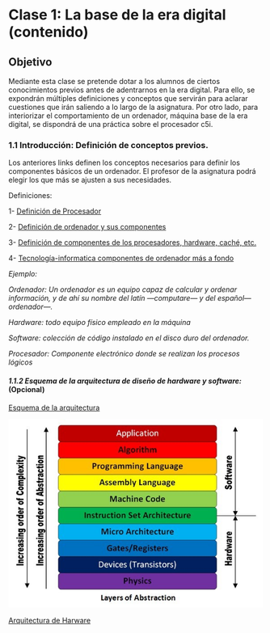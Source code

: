 # Clase 1: La base de la era digital (contenido)

## Objetivo

Mediante esta clase se pretende dotar a los alumnos de ciertos conocimientos previos antes de adentrarnos en la era digital. Para ello, se expondrán múltiples definiciones y conceptos que servirán para aclarar cuestiones que irán saliendo a lo largo de la asignatura. Por otro lado, para interiorizar el comportamiento de un ordenador, máquina base de la era digital, se dispondrá de una práctica sobre el procesador c5i.

### 1.1	Introducción: Definición de conceptos previos.

Los anteriores links definen los conceptos necesarios para definir los componentes básicos de un ordenador. El profesor de la asignatura podrá elegir los que más se ajusten a sus necesidades.

Definiciones:

1- [Definición de Procesador](https://www.google.com/search?rlz=1C1CHBD_esES774ES778&ei=iLzKXNTmL4XPgweYwJPIAg&q=definci%C3%B3n+procesador&oq=definci%C3%B3n+procesador&gs_l=psy-ab.3..35i304i39i70i249j35i304i39j0i13j0i22i30l7.75188.85512..85707...0.0..1.514.4009.3j9j3j4j0j1....2..0....1..gws-wiz.......0i71j35i39j0i67j0i131j0j35i39i70i249j0i20i263j0i10j0i67i70i249j0i13i30j0i8i13i10i30j0i8i13i30.gdrVvqxmiYI)

2- [Definición de ordenador y sus componentes](https://www.deordenadores.com/cuales-son-los-componentes-de-un-ordenador/)

3- [Definición de componentes de los procesadores, hardware, caché, etc.](https://conceptodefinicion.de/procesador/)

4- [Tecnología-informatica componentes de ordenador más a fondo](https://tecnologia-informatica.com/componentes-de-una-computadora/)

*Ejemplo:*

*Ordenador: Un ordenador es un equipo capaz de calcular y ordenar información, y de ahí su nombre del latín —computare— y del español—ordenador—.*

*Hardware: todo equipo físico empleado en la máquina*

*Software: colección de código instalado en el disco duro del ordenador.*

*Procesador: Componente electrónico donde se realizan los procesos lógicos*

#### *1.1.2 Esquema de la arquitectura de diseño de hardware y software:* (Opcional)

[Esquema de la arquitectura](https://sites.google.com/site/yhouycsp/reflections/2-10-hardware-and-software-abstractions)

![alt text](https://github.com/Pauandalt/Guion_Clase_1/blob/master/Esquema%20Arquitectura.jpg)

[Arquitectura de Harware](https://electronics.stackexchange.com/questions/353915/what-is-the-role-of-isa-instruction-set-architecture-in-the-comp-arch-abstract)
